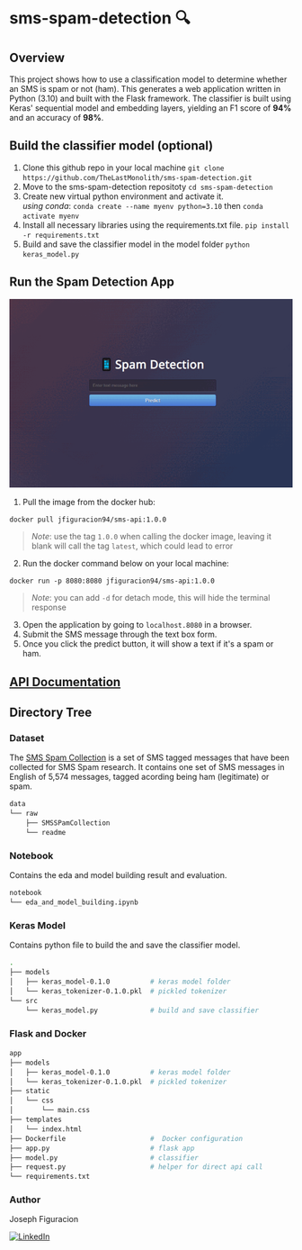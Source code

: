# sms-spam-detection 🔍
## Overview
This project shows how to use a classification model to determine whether an SMS is spam or not (ham). This generates a web application written in Python (3.10) and built with the Flask framework. The classifier is built using Keras' sequential model and embedding layers, yielding an F1 score of **94%** and an accuracy of **98%**.

## Build the classifier model (optional)
1. Clone this github repo in your local machine `git clone https://github.com/TheLastMonolith/sms-spam-detection.git`
2. Move to the sms-spam-detection repositoty `cd sms-spam-detection`
3. Create new virtual python environment and activate it.  
   *using conda*: `conda create --name myenv python=3.10` then `conda activate myenv`
4. Install all necessary libraries using the requirements.txt file. `pip install -r requirements.txt`
5. Build and save the classifier model in the model folder `python keras_model.py`


## Run the Spam Detection App
![](https://github.com/TheLastMonolith/sms-spam-detection/blob/main/assets/spam-app.gif)
1. Pull the image from the docker hub:  
```
docker pull jfiguracion94/sms-api:1.0.0
```
> *Note*: use the tag `1.0.0` when calling the docker image, leaving it blank will call the tag `latest`, which could lead to error
2. Run the docker command below on your local machine:  
```
docker run -p 8080:8080 jfiguracion94/sms-api:1.0.0
```
> *Note*: you can add `-d` for detach mode, this will hide the terminal response
3. Open the application by going to `localhost.8080` in a browser.
4. Submit the SMS message through the text box form.
5. Once you click the predict button, it will show a text if it's a spam or ham.

## [API Documentation](https://thelastmonolith.github.io/sms-spam-api-doc/)

## Directory Tree
### Dataset
The [SMS Spam Collection](https://archive.ics.uci.edu/dataset/228/sms+spam+collection) is a set of SMS tagged messages that have been collected for SMS Spam research. It contains one set of SMS messages in English of 5,574 messages, tagged acording being ham (legitimate) or spam. 
```bash
data
└── raw   
    ├── SMSSPamCollection
    └── readme
```

### Notebook
Contains the eda and model building result and evaluation.
```bash
notebook
└── eda_and_model_building.ipynb   
```

### Keras Model
Contains python file to build the and save the classifier model.
```bash
.
├── models    
│   ├── keras_model-0.1.0          # keras model folder
│   └── keras_tokenizer-0.1.0.pkl  # pickled tokenizer 
└── src
    └── keras_model.py             # build and save classifier
```

### Flask and Docker
```bash
app
├── models    
│   ├── keras_model-0.1.0          # keras model folder
│   └── keras_tokenizer-0.1.0.pkl  # pickled tokenizer
├── static
│   └── css
│       └── main.css
├── templates
│   └── index.html
├── Dockerfile                     #  Docker configuration
├── app.py                         # flask app
├── model.py                       # classifier 
├── request.py                     # helper for direct api call
└── requirements.txt

```


### Author  
Joseph Figuracion  
  
[![LinkedIn](https://img.shields.io/badge/LinkedIn-0077B5?style=for-the-badge&logo=linkedin&logoColor=white)](https://www.linkedin.com/in/josephfiguracion/)
